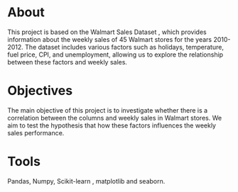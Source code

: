 # About
This project is based on the Walmart Sales Dataset , which provides information about the weekly sales of 45 Walmart stores for the years 2010-2012. The dataset includes various factors such as holidays, temperature, fuel price, CPI, and unemployment, allowing us to explore the relationship between these factors and weekly sales.

# Objectives
The main objective of this project is to investigate whether there is a correlation between the columns and weekly sales in Walmart stores. We aim to test the hypothesis that how these factors influences the weekly sales performance. 

# Tools
Pandas, Numpy, Scikit-learn , matplotlib and seaborn.


